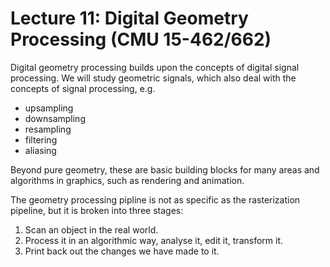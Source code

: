# Lecture 11: Digital Geometry Processing (CMU 15-462/662)

Digital geometry processing builds upon the concepts of digital signal processing. We will study geometric signals, which also deal with the concepts of signal processing, e.g.
- upsampling
- downsampling
- resampling
- filtering
- aliasing

Beyond pure geometry, these are basic building blocks for many areas and algorithms in graphics, such as rendering and animation.

The geometry processing pipline is not as specific as the rasterization pipeline, but it is broken into three stages:
1. Scan an object in the real world.
2. Process it in an algorithmic way, analyse it, edit it, transform it.
3. Print back out the changes we have made to it.